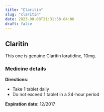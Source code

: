 ```yaml
---
title: "Claritin"
slug: "claritin"
date: 2023-08-08T21:31:58-04:00
draft: false
---
```


## Claritin
This one is genuine Claritin loratidine, 10mg.

### Medicine details
**Directions**: 
* Take 1 tablet daily
* Do not exceed 1 tablet in a 24-hour period

**Expiration date**: 12/2017
